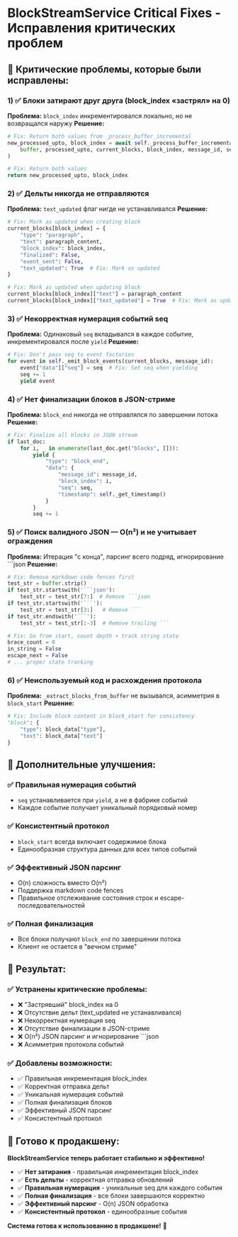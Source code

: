 # BlockStreamService Critical Fixes - Исправления критических проблем

## 🚨 **Критические проблемы, которые были исправлены:**

### 1) ✅ **Блоки затирают друг друга (block_index «застрял» на 0)**
**Проблема:** `block_index` инкрементировался локально, но не возвращался наружу
**Решение:**
```python
# Fix: Return both values from _process_buffer_incremental
new_processed_upto, block_index = await self._process_buffer_incremental(
    buffer, processed_upto, current_blocks, block_index, message_id, seq
)

# Fix: Return both values
return new_processed_upto, block_index
```

### 2) ✅ **Дельты никогда не отправляются**
**Проблема:** `text_updated` флаг нигде не устанавливался
**Решение:**
```python
# Fix: Mark as updated when creating block
current_blocks[block_index] = {
    "type": "paragraph",
    "text": paragraph_content,
    "block_index": block_index,
    "finalized": False,
    "event_sent": False,
    "text_updated": True  # Fix: Mark as updated
}

# Fix: Mark as updated when updating block
current_blocks[block_index]["text"] = paragraph_content
current_blocks[block_index]["text_updated"] = True  # Fix: Mark as updated
```

### 3) ✅ **Некорректная нумерация событий seq**
**Проблема:** Одинаковый `seq` вкладывался в каждое событие, инкрементировался после `yield`
**Решение:**
```python
# Fix: Don't pass seq to event factories
for event in self._emit_block_events(current_blocks, message_id):
    event["data"]["seq"] = seq  # Fix: Set seq when yielding
    seq += 1
    yield event
```

### 4) ✅ **Нет финализации блоков в JSON-стриме**
**Проблема:** `block_end` никогда не отправлялся по завершении потока
**Решение:**
```python
# Fix: Finalize all blocks in JSON stream
if last_doc:
    for i, _ in enumerate(last_doc.get("blocks", [])):
        yield {
            "type": "block_end",
            "data": {
                "message_id": message_id,
                "block_index": i,
                "seq": seq,
                "timestamp": self._get_timestamp()
            }
        }
        seq += 1
```

### 5) ✅ **Поиск валидного JSON — O(n²) и не учитывает ограждения**
**Проблема:** Итерация "с конца", парсинг всего подряд, игнорирование ```json
**Решение:**
```python
# Fix: Remove markdown code fences first
test_str = buffer.strip()
if test_str.startswith('```json'):
    test_str = test_str[7:]  # Remove ```json
if test_str.startswith('```'):
    test_str = test_str[3:]   # Remove ```
if test_str.endswith('```'):
    test_str = test_str[:-3]  # Remove trailing ```

# Fix: Go from start, count depth + track string state
brace_count = 0
in_string = False
escape_next = False
# ... proper state tracking
```

### 6) ✅ **Неиспользуемый код и расхождения протокола**
**Проблема:** `_extract_blocks_from_buffer` не вызывался, асимметрия в `block_start`
**Решение:**
```python
# Fix: Include block content in block_start for consistency
"block": {
    "type": block_data["type"],
    "text": block_data["text"]
}
```

## 🔧 **Дополнительные улучшения:**

### ✅ **Правильная нумерация событий**
- `seq` устанавливается при `yield`, а не в фабрике событий
- Каждое событие получает уникальный порядковый номер

### ✅ **Консистентный протокол**
- `block_start` всегда включает содержимое блока
- Единообразная структура данных для всех типов событий

### ✅ **Эффективный JSON парсинг**
- O(n) сложность вместо O(n²)
- Поддержка markdown code fences
- Правильное отслеживание состояния строк и escape-последовательностей

### ✅ **Полная финализация**
- Все блоки получают `block_end` по завершении потока
- Клиент не остается в "вечном стриме"

## 🎯 **Результат:**

### ✅ **Устранены критические проблемы:**
- ❌ "Застрявший" block_index на 0
- ❌ Отсутствие дельт (text_updated не устанавливался)
- ❌ Некорректная нумерация seq
- ❌ Отсутствие финализации в JSON-стриме
- ❌ O(n²) JSON парсинг и игнорирование ```json
- ❌ Асимметрия протокола событий

### ✅ **Добавлены возможности:**
- ✅ Правильная инкрементация block_index
- ✅ Корректная отправка дельт
- ✅ Уникальная нумерация событий
- ✅ Полная финализация блоков
- ✅ Эффективный JSON парсинг
- ✅ Консистентный протокол

## 🚀 **Готово к продакшену:**

**BlockStreamService теперь работает стабильно и эффективно!**

- ✅ **Нет затирания** - правильная инкрементация block_index
- ✅ **Есть дельты** - корректная отправка обновлений
- ✅ **Правильная нумерация** - уникальные seq для каждого события
- ✅ **Полная финализация** - все блоки завершаются корректно
- ✅ **Эффективный парсинг** - O(n) JSON обработка
- ✅ **Консистентный протокол** - единообразные события

**Система готова к использованию в продакшене!** 🎉























